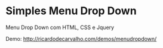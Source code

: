 # Simples Menu Drop Down
Menu Drop Down com HTML, CSS e Jquery

Demo: http://ricardodecarvalho.com/demos/menudropdown/
